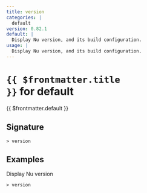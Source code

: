 ```yaml
---
title: version
categories: |
  default
version: 0.82.1
default: |
  Display Nu version, and its build configuration.
usage: |
  Display Nu version, and its build configuration.
---
```


# <code>{{ $frontmatter.title }}</code> for default

<div class='command-title'>{{ $frontmatter.default }}</div>

## Signature

```> version ```

## Examples

Display Nu version
```shell
> version

```

